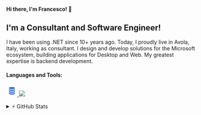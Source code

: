#### Hi there, I'm Francesco! 👋 

## I'm a Consultant and Software Engineer!
I have been using .NET since 10+ years ago. Today, I proudly live in Avola, Italy, working as consultant. I design and develop solutions for the Microsoft ecosystem, building applications for Desktop and Web. My greatest expertise is backend development.

#### Languages and Tools:
<p>
  <a href="https://skillicons.dev">
    <img height="30" src="https://raw.githubusercontent.com/github/explore/80688e429a7d4ef2fca1e82350fe8e3517d3494d/topics/sql/sql.png" />
    <img height="30" src="https://skillicons.dev/icons?i=visualstudio,cs,azure,html,js,angular,git" />
  </a>
</p>
<details>
  <summary>⚡ GitHub Stats</summary>
  <p>
    <img src="https://github-readme-stats.vercel.app/api?username=francesco-assenza&show_icons=true&bg_color=00000000" alt="Francesco's GitHub Stats">
  </p>
</details>

<!--
## Hi there 👋


**francesco-assenza/francesco-assenza** is a ✨ _special_ ✨ repository because its `README.md` (this file) appears on your GitHub profile.

Here are some ideas to get you started:

- 🔭 I’m currently working on ...
- 🌱 I’m currently learning ...
- 👯 I’m looking to collaborate on ...
- 🤔 I’m looking for help with ...
- 💬 Ask me about ...
- 📫 How to reach me: ...
- 😄 Pronouns: ...
- ⚡ Fun fact: ...
-->
